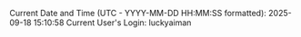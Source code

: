 Current Date and Time (UTC - YYYY-MM-DD HH:MM:SS formatted): 2025-09-18 15:10:58
Current User's Login: luckyaiman
